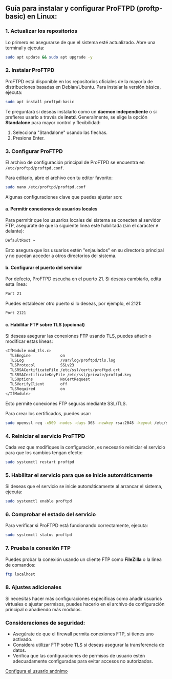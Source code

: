 ## Guía para instalar y configurar **ProFTPD (proftp-basic)** en Linux:

### 1. **Actualizar los repositorios**
Lo primero es asegurarse de que el sistema esté actualizado. Abre una terminal y ejecuta:

```bash
sudo apt update && sudo apt upgrade -y
```

### 2. **Instalar ProFTPD**
ProFTPD está disponible en los repositorios oficiales de la mayoría de distribuciones basadas en Debian/Ubuntu. Para instalar la versión básica, ejecuta:

```bash
sudo apt install proftpd-basic
```

Te preguntará si deseas instalarlo como un **daemon independiente** o si prefieres usarlo a través de **inetd**. Generalmente, se elige la opción **Standalone** para mayor control y flexibilidad:

1. Selecciona "Standalone" usando las flechas.
2. Presiona Enter.

### 3. **Configurar ProFTPD**

El archivo de configuración principal de ProFTPD se encuentra en `/etc/proftpd/proftpd.conf`.

Para editarlo, abre el archivo con tu editor favorito:

```bash
sudo nano /etc/proftpd/proftpd.conf
```

Algunas configuraciones clave que puedes ajustar son:

#### a. **Permitir conexiones de usuarios locales**

Para permitir que los usuarios locales del sistema se conecten al servidor FTP, asegúrate de que la siguiente línea esté habilitada (sin el carácter `#` delante):

```bash
DefaultRoot ~
```

Esto asegura que los usuarios estén "enjaulados" en su directorio principal y no puedan acceder a otros directorios del sistema.

#### b. **Configurar el puerto del servidor**

Por defecto, ProFTPD escucha en el puerto 21. Si deseas cambiarlo, edita esta línea:

```bash
Port 21
```

Puedes establecer otro puerto si lo deseas, por ejemplo, el 2121:

```bash
Port 2121
```

#### c. **Habilitar FTP sobre TLS (opcional)**

Si deseas asegurar las conexiones FTP usando TLS, puedes añadir o modificar estas líneas:

```bash
<IfModule mod_tls.c>
  TLSEngine             on
  TLSLog                /var/log/proftpd/tls.log
  TLSProtocol           SSLv23
  TLSRSACertificateFile /etc/ssl/certs/proftpd.crt
  TLSRSACertificateKeyFile /etc/ssl/private/proftpd.key
  TLSOptions            NoCertRequest
  TLSVerifyClient       off
  TLSRequired           on
</IfModule>
```

Esto permite conexiones FTP seguras mediante SSL/TLS.

Para crear los certificados, puedes usar:

```bash
sudo openssl req -x509 -nodes -days 365 -newkey rsa:2048 -keyout /etc/ssl/private/proftpd.key -out /etc/ssl/certs/proftpd.crt
```

### 4. **Reiniciar el servicio ProFTPD**

Cada vez que modifiques la configuración, es necesario reiniciar el servicio para que los cambios tengan efecto:

```bash
sudo systemctl restart proftpd
```

### 5. **Habilitar el servicio para que se inicie automáticamente**

Si deseas que el servicio se inicie automáticamente al arrancar el sistema, ejecuta:

```bash
sudo systemctl enable proftpd
```

### 6. **Comprobar el estado del servicio**

Para verificar si ProFTPD está funcionando correctamente, ejecuta:

```bash
sudo systemctl status proftpd
```

### 7. **Prueba la conexión FTP**

Puedes probar la conexión usando un cliente FTP como **FileZilla** o la línea de comandos:

```bash
ftp localhost
```

### 8. **Ajustes adicionales**

Si necesitas hacer más configuraciones específicas como añadir usuarios virtuales o ajustar permisos, puedes hacerlo en el archivo de configuración principal o añadiendo más módulos.

### Consideraciones de seguridad:
- Asegúrate de que el firewall permita conexiones FTP, si tienes uno activado.
- Considera utilizar FTP sobre TLS si deseas asegurar la transferencia de datos.
- Verifica que las configuraciones de permisos de usuario estén adecuadamente configuradas para evitar accesos no autorizados.

[Configura el usuario anónimo](./UT04_configurar_anonimo.md)